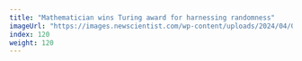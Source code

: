 ```yaml
---
title: "Mathematician wins Turing award for harnessing randomness"
imageUrl: "https://images.newscientist.com/wp-content/uploads/2024/04/08121417/SEI_198618497.jpg?width=788"
index: 120
weight: 120
---
```

